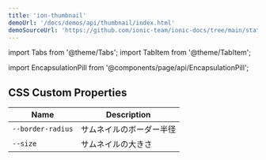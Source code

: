 ```yaml
---
title: 'ion-thumbnail'
demoUrl: '/docs/demos/api/thumbnail/index.html'
demoSourceUrl: 'https://github.com/ionic-team/ionic-docs/tree/main/static/demos/api/thumbnail/index.html'
---
```


import Tabs from '@theme/Tabs';
import TabItem from '@theme/TabItem';

<head>
  <title>ion-thumbnail | Thumbnail App Component to Wrap Images or Icons</title>
  <meta
    name="description"
    content="What is a thumbnail image? Thumbnail app components wrap an image or icon and can be used to display a layout of images or for previews of full-size images."
  />
</head>

import EncapsulationPill from '@components/page/api/EncapsulationPill';

<EncapsulationPill type="shadow" />

## CSS Custom Properties

| Name              | Description              |
| ----------------- | ------------------------ |
| `--border-radius` | サムネイルのボーダー半径 |
| `--size`          | サムネイルの大きさ       |
